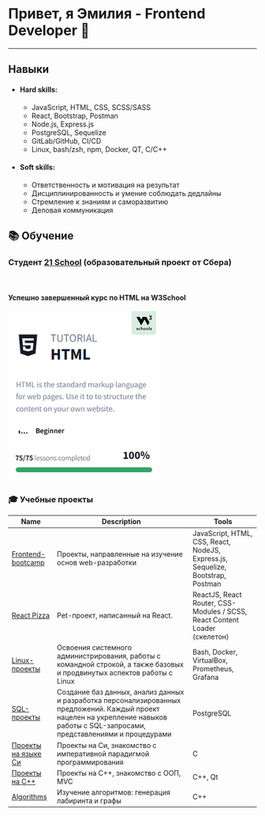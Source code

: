 # Привет, я Эмилия - Frontend Developer 💫

---

##  Навыки

- #### Hard skills:
  + JavaScript, HTML, CSS, SCSS/SASS
  + React, Bootstrap, Postman
  + Node.js, Express.js
  + PostgreSQL, Sequelize
  + GitLab/GitHub, CI/CD
  + Linux, bash/zsh, npm, Docker, QT, C/C++


- #### Soft skills: 
    + Ответственность и мотивация на результат
    + Дисциплинированность и умение соблюдать дедлайны
    + Стремление к знаниям и саморазвитию
    + Деловая коммуникация

## 📚 Обучение
###  Студент [21 School](https://21-school.ru) (образовательный проект от Cбера)
<br>

#### Успешно завершенный курс по HTML на W3School <br>
![](images/html.PNG)


###  🎓 Учебные проекты
| Name                                                                            | Description                                                                                                                                                                        | Tools                                                                           |
|---------------------------------------------------------------------------------|------------------------------------------------------------------------------------------------------------------------------------------------------------------------------------|---------------------------------------------------------------------------------|
| [Frontend-bootcamp](https://github.com/shmoopella/FrontendBootcamp)                                                           | Проекты, направленные на изучение основ web-разработки                                                                                                                        | JavaScript, HTML, CSS, React, NodeJS, Express.js, Sequelize, Bootstrap, Postman |
|[React Pizza](https://github.com/shmoopella/React-Pizza)  |Pet-проект, написанный на React. | ReactJS, React Router, CSS-Modules / SCSS, React Content Loader (скелетон) |
| [Linux-проекты](https://github.com/shmoopella/Linux)                            | Освоения системного администрирования, работы с командной строкой, а также базовых и продвинутых аспектов работы с Linux                                                           | Bash, Docker, VirtualBox, Prometheus, Grafana                                   |
| [SQL-проекты](https://github.com/shmoopella/SQL)                                | Cоздание баз данных, анализ данных и разработка персонализированных предложений. Каждый проект нацелен на укрепление навыков работы с SQL-запросами, представлениями и процедурами | PostgreSQL                                                                      |
| [Проекты на языке Си](https://github.com/shmoopella/C-CPP/tree/main/C_projects) | Проекты на Си, знакомство с императивной парадигмой программирования                                                                                                               | С                                                                               |
| [Проекты на С++](https://github.com/shmoopella/C-CPP/tree/main/CPP_projects)    | Проекты на С++, знакомство с ООП, MVC                                                                                                                                              | C++, Qt                                                                         |
| [Algorithms](https://github.com/shmoopella/Algorithms)                          | Изучение алгоритмов: генерация лабиринта и графы                                                                                                                                   | C++                                                                             |



